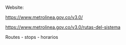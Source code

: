 Website:

https://www.metrolinea.gov.co/v3.0/


https://www.metrolinea.gov.co/v3.0/rutas-del-sistema

Routes - stops - horarios
